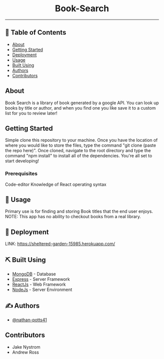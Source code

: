 <h1 align="center">Book-Search</h1>

---

## 📝 Table of Contents

- [About](#about)
- [Getting Started](#getting_started)
- [Deployment](#deployment)
- [Usage](#usage)
- [Built Using](#built_using)
- [Authors](#authors)
- [Contributors](#contributors)

## About <a name = "about"></a>

Book Search is a library of book generated by a google API. You can look up books by title or author, and when you find one you like save it to a custom list for you to review later!

## Getting Started <a name = "getting_started"></a>

Simple clone this repository to your machine. Once you have the location of where you would like to store the files, type the command "git clone (paste the repo here)". Once cloned, navigate to the root directory and type the command "npm install" to install all of the dependencies. You're all set to start developing!

### Prerequisites

Code-editor
Knowledge of React operating syntax

## 🎈 Usage <a name="usage"></a>

Primary use is for finding and storing Book titles that the end user enjoys.
NOTE: This app has no ability to checkout books from a real library.

## 🚀 Deployment <a name = "deployment"></a>

LINK: https://sheltered-garden-15985.herokuapp.com/

## ⛏️ Built Using <a name = "built_using"></a>

- [MongoDB](https://www.mongodb.com/) - Database
- [Express](https://expressjs.com/) - Server Framework
- [ReactJs](https://reactjs.org/) - Web Framework
- [NodeJs](https://nodejs.org/en/) - Server Environment

## ✍️ Authors <a name = "authors"></a>

- [@nathan-potts41](https://github.com/nathan-potts41) 

## Contributors <a name = "contributors"></a>
- Jake Nystrom
- Andrew Ross


